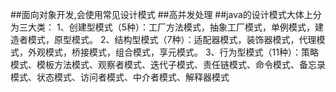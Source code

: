 ##面向对象开发,会使用常见设计模式
##高并发处理
##java的设计模式大体上分为三大类：
 1、创建型模式（5种）：工厂方法模式，抽象工厂模式，单例模式，建造者模式，原型模式。
 2、结构型模式（7种）：适配器模式，装饰器模式，代理模式，外观模式，桥接模式，组合模式，享元模式。
 3、行为型模式（11种）：策略模式、模板方法模式、观察者模式、迭代子模式、责任链模式、命令模式、备忘录模式、状态模式、访问者模式、中介者模式、解释器模式